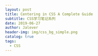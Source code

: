 ```yaml
---
layout: post
title: Centering in CSS A Complete Guide
subtitle: CSS学习笔记系列
date: 2019-06-27
author: Jalever
header-img: img/css_bg_simple.png
catalog: true
tags:
  - CSS
---
```





















